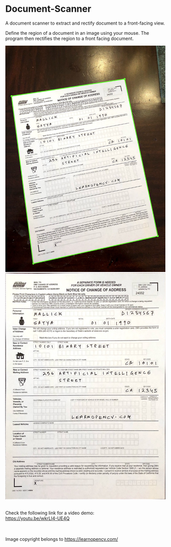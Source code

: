 # Document-Scanner
A document scanner to extract and rectify document to a front-facing view.

Define the region of a document in an image using your mouse. The program then rectifies the region to a front facing document.

<img src="https://github.com/yyhz76/Document-Scanner/blob/main/images/original_image.png" width="500" height="707">![alt text](https://github.com/yyhz76/Document-Scanner/blob/main/images/rectified_image.png)<br /><br />  

Check the following link for a video demo:  
https://youtu.be/wkrLl4-UE4Q


<br /><br />
Image copyright belongs to https://learnopencv.com/
